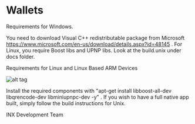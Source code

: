 # Wallets

Requirements for Windows.

You need to download Visual C++ redistributable package from Microsoft https://www.microsoft.com/en-us/download/details.aspx?id=48145 . For Linux, you require Boost libs and UPNP libs. Look at the build.unix under docs folder.

Requirements for Linux and Linux Based ARM Devices

![alt tag](https://www.element14.com/community/dtss-images/uploads/devtool/image/large/Raspberry_Pi_3_Model_B_1GB_RAM.png "Description goes here")


Install the required components with "apt-get install libboost-all-dev libqrencode-dev libminiupnpc-dev -y" . If you wish to have a full native app built, simply follow the build instructions for Unix.

INX Development Team

